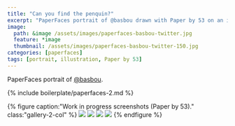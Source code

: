 ```yaml
---
title: "Can you find the penquin?"
excerpt: "PaperFaces portrait of @basbou drawn with Paper by 53 on an iPad."
image: 
  path: &image /assets/images/paperfaces-basbou-twitter.jpg 
  feature: *image
  thumbnail: /assets/images/paperfaces-basbou-twitter-150.jpg
categories: [paperfaces]
tags: [portrait, illustration, Paper by 53]
---
```


PaperFaces portrait of [@basbou](https://twitter.com/basbou).

{% include boilerplate/paperfaces-2.md %}

{% figure caption:"Work in progress screenshots (Paper by 53)." class:"gallery-2-col" %}
[![](/assets/images/paperfaces-basbou-process-1-600.jpg)](/assets/images/paperfaces-basbou-process-1-lg.jpg)
[![](/assets/images/paperfaces-basbou-process-2-600.jpg)](/assets/images/paperfaces-basbou-process-2-lg.jpg)
[![](/assets/images/paperfaces-basbou-process-3-600.jpg)](/assets/images/paperfaces-basbou-process-3-lg.jpg)
[![](/assets/images/paperfaces-basbou-process-4-600.jpg)](/assets/images/paperfaces-basbou-process-4-lg.jpg)
{% endfigure %}
